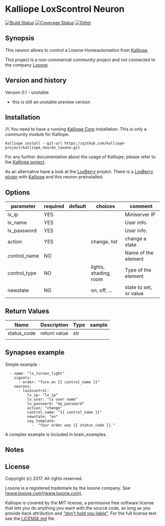 # Kalliope LoxScontrol Neuron

[![Build Status](https://travis-ci.org/andweber/kalliope_neuron_loxscontrol.svg?branch=master)](https://travis-ci.org/andweber/kalliope_neuron_loxscontrol)
[![Coverage Status](https://coveralls.io/repos/github/andweber/kalliope_neuron_loxscontrol/badge.svg)](https://coveralls.io/github/andweber/kalliope_neuron_loxscontrol)
[![Gitter](https://badges.gitter.im/gitterHQ/gitter.svg)](https://gitter.im/kalliope-project/Lobby)

## Synopsis

This neuron allows to control a Loxone Homeautomation from [Kalliope](https://github.com/kalliope-project/kalliope/).

This project is a non-commercial community project and not connected to the company [Loxone](www.loxone.com).

## Version and history

Version 0.1 - unstable
- this is still an unstable preview version

## Installation

/!\ You need to have a running [Kalliope Core](https://github.com/kalliope-project/kalliope) installation. This is only a community module for Kalliope. 

```
kalliope install --git-url https://github.com/kalliope-project/kalliope_neuron_loxone.git
```

For any further documentation about the usage of Kalliope, please refer to the [Kalliope project](https://github.com/kalliope-project/kalliope/).

As an alternative have a look at the [LoxBerry](http://www.loxwiki.eu:80/x/o4CO) project. There is a [LoxBerry plugin](https://github.com/andweber/loxberry-plugin-kalliope) with [Kalliope](https://github.com/kalliope-project/kalliope) and this neuron preinstalled.

## Options

| parameter | required | default | choices | comment    |
|-----------|----------|---------|---------|------------|
| lx_ip     | YES      |         |         | Miniserver IP |
| lx_name  | YES      |         |         | User info. |
| lx_password  | YES      |         |         | User info. |
| action  | YES      |         |  change, list       | change a state |
| control_name  | NO      |         |         | Name of the element |
| control_type  | NO      |         |   lights,  shading, room | Type of the element |
| newstate  | NO      |         |   on, off, ... | state to set, or value |

## Return Values

| Name     | Description                                  | Type | sample                                                       |
|----------|----------------------------------------------|------|--------------------------------------------------------------|
| status_code   | return value                    | str  |                                                             |
|   |   | |  |

## Synapses example

Simple example : 

```
  - name: "lx_turnon_light"
    signals:
      - order: "Turn on {{ control_name }}"
    neurons:
      - loxScontrol:
          lx_ip: "lx ip"
          lx_user: "lx user name"
          lx_password: "my_password"
          action: "change"
          control_name: "{{ control_name }}"
          newstate: "on"
          say_template: 
            -  "Your order was {{ status_code }}."    
```

A complex example is included in brain_examples.

## Notes



## License

Copyright (c) 2017. All rights reserved.

Loxone is a registered trademark by the loxone company. See [www.loxone.com](www.loxone.com). 

Kalliope is covered by the MIT license, a permissive free software license that lets you do anything you want with the source code, 
as long as you provide back attribution and ["don't hold you liable"](http://choosealicense.com/). For the full license text see the [LICENSE.md](LICENSE.md) file.
